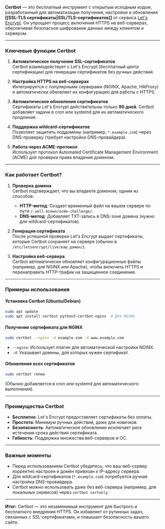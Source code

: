 **Certbot** — это бесплатный инструмент с открытым исходным кодом, разработанный для автоматизации получения, настройки и обновления **[[SSL-TLS сертификаты|SSL/TLS-сертификатов]]** от сервиса [Let's Encrypt](https://letsencrypt.org/). Он упрощает процесс включения HTTPS на веб-серверах, обеспечивая безопасное шифрование данных между клиентом и сервером.

---

### **Ключевые функции Certbot**
1. **Автоматическое получение SSL-сертификатов**  
   Certbot взаимодействует с Let's Encrypt (бесплатный центр сертификации) для генерации сертификатов без ручных действий.

2. **Настройка HTTPS на веб-серверах**  
   Интегрируется с популярными серверами (NGINX, Apache, HAProxy) и автоматически обновляет их конфигурацию для работы с HTTPS.

3. **Автоматическое обновление сертификатов**  
   Сертификаты Let's Encrypt действительны только **90 дней**. Certbot добавляет задачи в cron или systemd для их автоматического продления.

4. **Поддержка wildcard-сертификатов**  
   Позволяет защитить поддомены (например, `*.example.com`) через DNS-проверку (требует настройки DNS-провайдера).

5. **Работа через ACME-протокол**  
   Использует протокол Automated Certificate Management Environment (ACME) для проверки права владения доменом.

---

### **Как работает Certbot?**
1. **Проверка домена**  
   Certbot подтверждает, что вы владеете доменом, одним из способов:
   - **HTTP-метод**: Создает временный файл на вашем сервере по пути `/.well-known/acme-challenge/`.
   - **DNS-метод**: Добавляет TXT-запись в DNS-зоне домена (нужно для wildcard-сертификатов).

2. **Генерация сертификата**  
   После успешной проверки Let's Encrypt выдает сертификаты, которые Certbot сохраняет на сервере (обычно в `/etc/letsencrypt/live/ваш_домен/`).

3. **Настройка веб-сервера**  
   Certbot автоматически обновляет конфигурационные файлы (например, для NGINX или Apache), чтобы включить HTTPS и перенаправить HTTP-трафик на защищенное соединение.

---

### **Примеры использования**
#### Установка Certbot (Ubuntu/Debian)
```bash
sudo apt update
sudo apt install certbot python3-certbot-nginx  # Для NGINX
```

#### Получение сертификата для NGINX
```bash
sudo certbot --nginx -d example.com -d www.example.com
```
- `--nginx`: Использует плагин для автоматической настройки NGINX.  
- `-d`: Указывает домены, для которых нужен сертификат.

#### Обновление всех сертификатов
```bash
sudo certbot renew
```
(Обычно добавляется в cron или systemd для автоматического выполнения).

---

### **Преимущества Certbot**
- **Бесплатно**: Let's Encrypt предоставляет сертификаты без оплаты.  
- **Простота**: Минимум ручных действий, даже для новичков.  
- **Безопасность**: Автоматическое обновление исключает риск истечения срока действия сертификата.  
- **Гибкость**: Поддержка множества веб-серверов и ОС.

---

### **Важные моменты**
- Перед использованием Certbot убедитесь, что ваш веб-сервер корректно настроен и домен привязан к IP-адресу сервера.  
- Для wildcard-сертификатов (`*.example.com`) потребуется ручная настройка DNS-провайдера.  
- Certbot можно использовать даже без веб-сервера (например, для локальных сервисов) через `certbot certonly`.

---

**Итог:** Certbot — это незаменимый инструмент для быстрого и бесплатного внедрения HTTPS. Он избавляет от рутинных задач, связанных с SSL-сертификатами, и повышает безопасность вашего сайта.